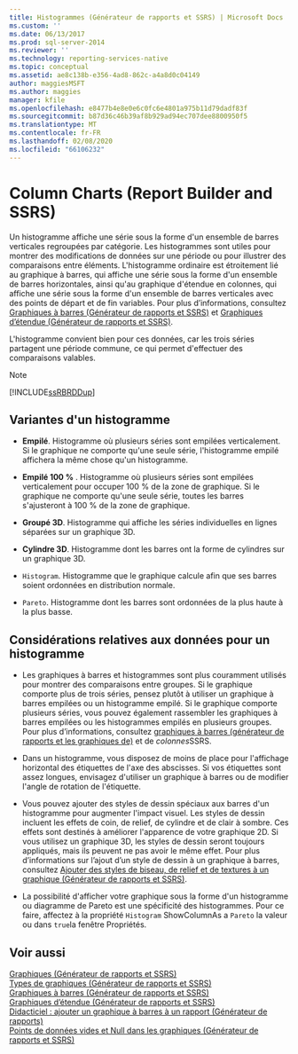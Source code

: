 ```yaml
---
title: Histogrammes (Générateur de rapports et SSRS) | Microsoft Docs
ms.custom: ''
ms.date: 06/13/2017
ms.prod: sql-server-2014
ms.reviewer: ''
ms.technology: reporting-services-native
ms.topic: conceptual
ms.assetid: ae8c138b-e356-4ad8-862c-a4a8d0c04149
author: maggiesMSFT
ms.author: maggies
manager: kfile
ms.openlocfilehash: e8477b4e8e0e6c0fc6e4801a975b11d79dadf83f
ms.sourcegitcommit: b87d36c46b39af8b929ad94ec707dee8800950f5
ms.translationtype: MT
ms.contentlocale: fr-FR
ms.lasthandoff: 02/08/2020
ms.locfileid: "66106232"
---
```

# <a name="column-charts-report-builder-and-ssrs"></a>Column Charts (Report Builder and SSRS)
  Un histogramme affiche une série sous la forme d'un ensemble de barres verticales regroupées par catégorie. Les histogrammes sont utiles pour montrer des modifications de données sur une période ou pour illustrer des comparaisons entre éléments. L'histogramme ordinaire est étroitement lié au graphique à barres, qui affiche une série sous la forme d'un ensemble de barres horizontales, ainsi qu'au graphique d'étendue en colonnes, qui affiche une série sous la forme d'un ensemble de barres verticales avec des points de départ et de fin variables. Pour plus d’informations, consultez [Graphiques à barres &#40;Générateur de rapports et SSRS&#41;](charts-report-builder-and-ssrs.md) et [Graphiques d’étendue &#40;Générateur de rapports et SSRS&#41;](range-charts-report-builder-and-ssrs.md).  
  
 L'histogramme convient bien pour ces données, car les trois séries partagent une période commune, ce qui permet d'effectuer des comparaisons valables.  
  
> [!NOTE]  
>  [!INCLUDE[ssRBRDDup](../../includes/ssrbrddup-md.md)]  
  
## <a name="variations-of-a-column-chart"></a>Variantes d'un histogramme  
  
-   **Empilé**. Histogramme où plusieurs séries sont empilées verticalement. Si le graphique ne comporte qu'une seule série, l'histogramme empilé affichera la même chose qu'un histogramme.  
  
-   **Empilé 100 %** . Histogramme où plusieurs séries sont empilées verticalement pour occuper 100 % de la zone de graphique. Si le graphique ne comporte qu'une seule série, toutes les barres s'ajusteront à 100 % de la zone de graphique.  
  
-   **Groupé 3D**. Histogramme qui affiche les séries individuelles en lignes séparées sur un graphique 3D.  
  
-   **Cylindre 3D**. Histogramme dont les barres ont la forme de cylindres sur un graphique 3D.  
  
-   `Histogram`. Histogramme que le graphique calcule afin que ses barres soient ordonnées en distribution normale.  
  
-   `Pareto`. Histogramme dont les barres sont ordonnées de la plus haute à la plus basse.  
  
## <a name="data-considerations-for-a-column-chart"></a>Considérations relatives aux données pour un histogramme  
  
-   Les graphiques à barres et histogrammes sont plus couramment utilisés pour montrer des comparaisons entre groupes. Si le graphique comporte plus de trois séries, pensez plutôt à utiliser un graphique à barres empilées ou un histogramme empilé. Si le graphique comporte plusieurs séries, vous pouvez également rassembler les graphiques à barres empilées ou les histogrammes empilés en plusieurs groupes. Pour plus d’informations, consultez [graphiques à barres &#40;générateur de rapports et les graphiques de&#41;](charts-report-builder-and-ssrs.md) et de *colonnes*SSRS.  
  
-   Dans un histogramme, vous disposez de moins de place pour l'affichage horizontal des étiquettes de l'axe des abscisses. Si vos étiquettes sont assez longues, envisagez d'utiliser un graphique à barres ou de modifier l'angle de rotation de l'étiquette.  
  
-   Vous pouvez ajouter des styles de dessin spéciaux aux barres d'un histogramme pour augmenter l'impact visuel. Les styles de dessin incluent les effets de coin, de relief, de cylindre et de clair à sombre. Ces effets sont destinés à améliorer l'apparence de votre graphique 2D. Si vous utilisez un graphique 3D, les styles de dessin seront toujours appliqués, mais ils peuvent ne pas avoir le même effet. Pour plus d’informations sur l’ajout d’un style de dessin à un graphique à barres, consultez [Ajouter des styles de biseau, de relief et de textures à un graphique &#40;Générateur de rapports et SSRS&#41;](chart-effects-add-bevel-emboss-or-texture-report-builder.md).  
  
-   La possibilité d'afficher votre graphique sous la forme d'un histogramme ou diagramme de Pareto est une spécificité des histogrammes. Pour ce faire, affectez à la propriété `Histogram` ShowColumnAs a `Pareto` la valeur ou dans `true`la fenêtre Propriétés.  
  
## <a name="see-also"></a>Voir aussi  
 [Graphiques &#40;Générateur de rapports et SSRS&#41;](charts-report-builder-and-ssrs.md)   
 [Types de graphiques &#40;Générateur de rapports et SSRS&#41;](chart-types-report-builder-and-ssrs.md)   
 [Graphiques à barres &#40;Générateur de rapports et SSRS&#41;](charts-report-builder-and-ssrs.md)   
 [Graphiques d’étendue &#40;Générateur de rapports et SSRS&#41;](range-charts-report-builder-and-ssrs.md)   
 [Didacticiel : ajouter un graphique à barres à un rapport &#40;Générateur de rapports&#41;](../tutorial-add-a-bar-chart-to-your-report-report-builder.md)   
 [Points de données vides et Null dans les graphiques &#40;Générateur de rapports et SSRS&#41;](empty-and-null-data-points-in-charts-report-builder-and-ssrs.md)  
  
  
